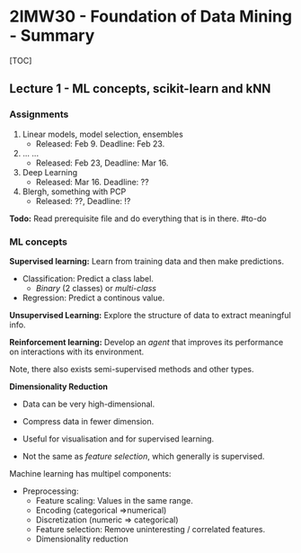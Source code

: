 # 2IMW30 - Foundation of Data Mining - Summary

[TOC]

## Lecture 1 - ML concepts, scikit-learn and kNN

### Assignments

1. Linear models, model selection, ensembles
   - Released: Feb 9. Deadline: Feb 23.
2. ... ...
   - Released: Feb 23, Deadline: Mar 16.
3. Deep Learning
   - Released: Mar 16. Deadline: ??
4. Blergh, something with PCP
   - Released: ??, Deadline: !?

**Todo:** Read prerequisite file and do everything that is in there. #to-do

### ML concepts

**Supervised learning:** Learn from training data and then make predictions.

- Classification: Predict a class label.
  - *Binary* (2 classes) or *multi-class*
- Regression: Predict a continous value.

**Unsupervised Learning:** Explore the structure of data to extract meaningful info.

**Reinforcement learning:** Develop an *agent* that improves its performance on interactions with its environment.

Note, there also exists semi-supervised methods and other types.

**Dimensionality Reduction**

- Data can be very high-dimensional.


- Compress data in fewer dimension.
- Useful for visualisation and for supervised learning.
- Not the same as *feature selection*, which generally is supervised.

Machine learning has multipel components:

- Preprocessing:
  - Feature scaling: Values in the same range.
  - Encoding (categorical $\Rightarrow$numerical)
  - Discretization (numeric $\Rightarrow$ categorical)
  - Feature selection: Remove uninteresting / correlated features.
  - Dimensionality reduction